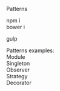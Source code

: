 Patterns<br>

npm i<br>
bower i<br>

gulp<br>


Patterns examples:<br>
Module<br>
Singleton<br>
Observer<br>
Strategy<br>
Decorator<br>
